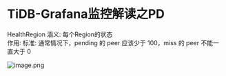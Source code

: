 # TiDB-Grafana监控解读之PD





HealthRegion 
涵义: 每个Region的状态  
作用: 
标准: 通常情况下，pending 的 peer 应该少于 100，miss 的 peer 不能一直大于 0

![image.png](http://cdn.lifemini.cn/dbblog/20210115/fa2ebda3f2c44f83a03b8a2e4ec786bb.png)

